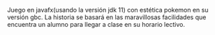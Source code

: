 Juego en javafx(usando la versión jdk 11) con estética pokemon en su versión gbc.
La historia se basará en las maravillosas facilidades que encuentra un alumno para llegar a clase en su horario lectivo.
